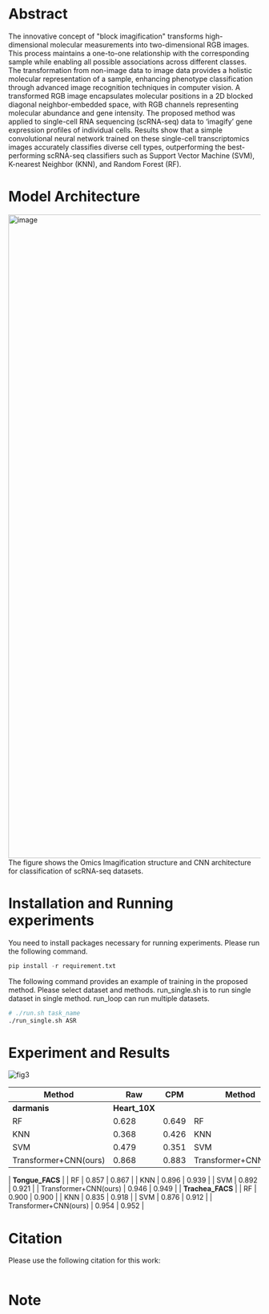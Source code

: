 # Abstract
The innovative concept of "block imagification" transforms high-dimensional molecular measurements into two-dimensional RGB images. This process maintains a one-to-one relationship with the corresponding sample while enabling all possible associations across different classes. The transformation from non-image data to image data provides a holistic molecular representation of a sample, enhancing phenotype classification through advanced image recognition techniques in computer vision. A transformed RGB image encapsulates molecular positions in a 2D blocked diagonal neighbor-embedded space, with RGB channels representing molecular abundance and gene intensity. The proposed method was applied to single-cell RNA sequencing (scRNA-seq) data to ‘imagify’ gene expression profiles of individual cells. Results show that a simple convolutional neural network trained on these single-cell transcriptomics images accurately classifies diverse cell types, outperforming the best-performing scRNA-seq classifiers such as Support Vector Machine (SVM), K-nearest Neighbor (KNN), and Random Forest (RF).

# Model Architecture
<img width="1283" alt="image" src="https://github.com/TomZongyuHan/Imagificaiton/assets/73565616/355afc6f-6018-4641-9953-996eae555ef2">
The figure shows the Omics Imagification structure and CNN architecture for classification of scRNA-seq datasets.

# Installation and Running experiments
You need to install packages necessary for running experiments. Please run the following command.
```python
pip install -r requirement.txt
```

The following command provides an example of training in the proposed method. Please select dataset and methods. run_single.sh is to run single dataset in single method. run_loop can run multiple datasets.
```sh
# ./run.sh task_name
./run_single.sh ASR
```

# Experiment and Results
![fig3](https://github.com/TomZongyuHan/Imagificaiton/assets/73565616/cc18fd8b-9c3e-44a4-9732-d5813bee6b61)

| Method                 | Raw          | CPM          | Method                 | Raw          | CPM          |
| ---------------------- | ------------ | ------------ | ---------------------- | ------------ | ------------ |
| **darmanis**                                         | **Heart_10X**                                        |
| RF                     |  0.628       |  0.649       | RF                     |  0.784       |  0.824       |
| KNN                    |  0.368       |  0.426       | KNN                    |  0.928       |  0.952       |
| SVM                    |  0.479       |  0.351       | SVM                    |  0.928       |  0.968       |
| Transformer+CNN(ours)  |  0.868       |  0.883       | Transformer+CNN(ours)  |  0.953       |  0.941       |





| **Tongue_FACS**                                      |
| RF                     |  0.857       |  0.867       |
| KNN                    |  0.896       |  0.939       |
| SVM                    |  0.892       |  0.921       |
| Transformer+CNN(ours)  |  0.946       |  0.949       |
| **Trachea_FACS**                                     |
| RF                     |  0.900       |  0.900       |
| KNN                    |  0.835       |  0.918       |
| SVM                    |  0.876       |  0.912       |
| Transformer+CNN(ours)  |  0.954       |  0.952       |

# Citation
Please use the following citation for this work:
```

```

# Note

